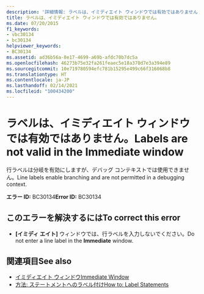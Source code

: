 ```yaml
---
description: '詳細情報: ラベルは、イミディエイト ウィンドウでは有効ではありません'
title: ラベルは、イミディエイト ウィンドウでは有効ではありません。
ms.date: 07/20/2015
f1_keywords:
- vbc30134
- bc30134
helpviewer_keywords:
- BC30134
ms.assetid: ad36b56a-8e17-4699-a69b-afdc70b7dc5a
ms.openlocfilehash: 46273b75e32fa261feaec5e18a370d7e3a394e89
ms.sourcegitcommit: 10e719780594efc781b15295e499c66f316068b8
ms.translationtype: HT
ms.contentlocale: ja-JP
ms.lasthandoff: 02/14/2021
ms.locfileid: "100434200"
---
```

# <a name="labels-are-not-valid-in-the-immediate-window"></a><span data-ttu-id="0af90-103">ラベルは、イミディエイト ウィンドウでは有効ではありません。</span><span class="sxs-lookup"><span data-stu-id="0af90-103">Labels are not valid in the Immediate window</span></span>

<span data-ttu-id="0af90-104">行ラベルは分岐を有効にしますが、デバッグ コンテキストでは使用できません。</span><span class="sxs-lookup"><span data-stu-id="0af90-104">Line labels enable branching and are not permitted in a debugging context.</span></span>  
  
 <span data-ttu-id="0af90-105">**エラー ID:** BC30134</span><span class="sxs-lookup"><span data-stu-id="0af90-105">**Error ID:** BC30134</span></span>  
  
## <a name="to-correct-this-error"></a><span data-ttu-id="0af90-106">このエラーを解決するには</span><span class="sxs-lookup"><span data-stu-id="0af90-106">To correct this error</span></span>  
  
- <span data-ttu-id="0af90-107">**[イミディ エイト]** ウィンドウでは、行ラベルを入力しないでください。</span><span class="sxs-lookup"><span data-stu-id="0af90-107">Do not enter a line label in the **Immediate** window.</span></span>  
  
## <a name="see-also"></a><span data-ttu-id="0af90-108">関連項目</span><span class="sxs-lookup"><span data-stu-id="0af90-108">See also</span></span>

- [<span data-ttu-id="0af90-109">イミディエイト ウィンドウ</span><span class="sxs-lookup"><span data-stu-id="0af90-109">Immediate Window</span></span>](/visualstudio/ide/reference/immediate-window)
- [<span data-ttu-id="0af90-110">方法: ステートメントへのラベル付け</span><span class="sxs-lookup"><span data-stu-id="0af90-110">How to: Label Statements</span></span>](../programming-guide/program-structure/how-to-label-statements.md)
